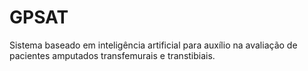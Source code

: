 # GPSAT

Sistema baseado em inteligência artificial para auxílio na avaliação de pacientes amputados transfemurais e transtibiais.